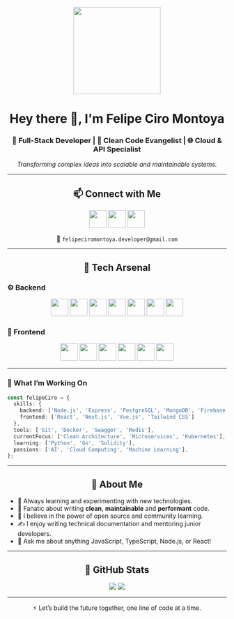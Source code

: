 <p align="center">
  <img src="https://i.postimg.cc/ydkR2sLS/imagen.png" height="200" />
</p>

<h1 align="center">Hey there 👋, I'm Felipe Ciro Montoya</h1>
<h3 align="center">🚀 Full-Stack Developer | 🧠 Clean Code Evangelist | 🌐 Cloud & API Specialist</h3>

<p align="center">
  <em>Transforming complex ideas into scalable and maintainable systems.</em>
</p>

---

<h2 align="center">📫 Connect with Me</h2>

<p align="center">
  <a href="https://www.linkedin.com/in/felipe-ciro-montoya/"><img src="https://www.vectorlogo.zone/logos/linkedin/linkedin-icon.svg" height="40" /></a>
  <a href="https://api.whatsapp.com/send/?phone=573148814074&text=Hola,%20Felipe"><img src="https://www.vectorlogo.zone/logos/whatsapp/whatsapp-tile.svg" height="40" /></a>
  <a href="mailto:felipeciromontoya.developer@gmail.com"><img src="https://www.vectorlogo.zone/logos/gmail/gmail-icon.svg" height="40" /></a>
</p>

<p align="center">📧 <code>felipeciromontoya.developer@gmail.com</code></p>

---

<h2 align="center">🧠 Tech Arsenal</h2>

### ⚙️ Backend
<p align="center">
  <img src="https://profilinator.rishav.dev/skills-assets/javascript-original.svg" height="40" />
  <img src="https://profilinator.rishav.dev/skills-assets/typescript-original.svg" height="40" />
  <img src="https://profilinator.rishav.dev/skills-assets/nodejs-original-wordmark.svg" height="40" />
  <img src="https://profilinator.rishav.dev/skills-assets/express-original-wordmark.svg" height="40" />
  <img src="https://profilinator.rishav.dev/skills-assets/postgresql-original-wordmark.svg" height="40" />
  <img src="https://profilinator.rishav.dev/skills-assets/mongodb-original-wordmark.svg" height="40" />
  <img src="https://profilinator.rishav.dev/skills-assets/firebase.png" height="40" />
</p>

### 🎨 Frontend
<p align="center">
  <img src="https://profilinator.rishav.dev/skills-assets/react-original-wordmark.svg" height="40" />
  <img src="https://profilinator.rishav.dev/skills-assets/nextjs.png" height="40" />
  <img src="https://profilinator.rishav.dev/skills-assets/vuejs-original-wordmark.svg" height="40" />
  <img src="https://profilinator.rishav.dev/skills-assets/tailwindcss.svg" height="40" />
  <img src="https://profilinator.rishav.dev/skills-assets/css3-original-wordmark.svg" height="40" />
  <img src="https://profilinator.rishav.dev/skills-assets/html5-original-wordmark.svg" height="40" />
</p>

---

### 🧩 What I’m Working On

```ts
const felipeCiro = {
  skills: {
    backend: ['Node.js', 'Express', 'PostgreSQL', 'MongoDB', 'Firebase'],
    frontend: ['React', 'Next.js', 'Vue.js', 'Tailwind CSS']
  },
  tools: ['Git', 'Docker', 'Swagger', 'Redis'],
  currentFocus: ['Clean Architecture', 'Microservices', 'Kubernetes'],
  learning: ['Python', 'Go', 'Solidity'],
  passions: ['AI', 'Cloud Computing', 'Machine Learning'],
};
```

---

<h2 align="center">🧔 About Me</h2>

- 🌱 Always learning and experimenting with new technologies.
- 🧹 Fanatic about writing **clean**, **maintainable** and **performant** code.
- 🧭 I believe in the power of open source and community learning.
- ✍️ I enjoy writing technical documentation and mentoring junior developers.
- 💬 Ask me about anything JavaScript, TypeScript, Node.js, or React!

---

<h2 align="center">🚀 GitHub Stats</h2>

<p align="center">
  <img src="https://github-readme-stats.vercel.app/api?username=HX-FMontoya&show_icons=true&theme=radical&hide_title=true" />
  <img src="https://github-readme-streak-stats.herokuapp.com?user=HX-FMontoya&theme=radical" />
</p>

---

<p align="center">⚡ Let’s build the future together, one line of code at a time.</p>

